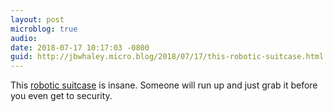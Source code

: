 ```yaml
---
layout: post
microblog: true
audio: 
date: 2018-07-17 10:17:03 -0800
guid: http://jbwhaley.micro.blog/2018/07/17/this-robotic-suitcase.html
---
```

This [robotic suitcase](https://www.indiegogo.com/projects/ovis-1st-ai-powered-suitcase-following-by-side?utm_content=campaigns_one_column1_title&utm_source=sailthru&utm_medium=email&utm_campaign=bck-07172018news#/) is insane. Someone will run up and just grab it before you even get to security.
